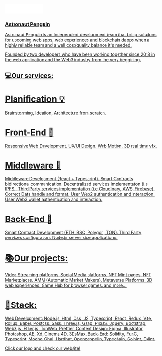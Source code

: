 <p id="readme"><a href="https://astronautpenguin.com/"><img width="25%" src="./public/assets/logo-big.png"/></p>

### Astronaut Penguin
Astronaut Penguin is an independent development team that bring solutions for upcoming web apps, web experiences and blockchain dapps when a highly reliable team and a well cost/quality balance it's needed.

Founded by two developers who have been working together since 2018 in the web application and the Web3 industry from the very beggining.

## 💻Our services:

# Planification 💡

Brainstorming, Ideation, Architecture from scratch.
  
# Front-End 🎨

Responsive Web Development.
UX/UI Design.
Web Motion.
3D real time vfx.
  
# Middleware 🔗

Middleware Development (React + Typescript).
Smart Contracts bidirectional communication.
Decentralized services implementaton (i.e IPFS).
Third Party services implementation (i.e Cloudinary, AWS, Firebase).
Correct Data handle and format.
User Web2 authentication and interaction.
User Web3 wallet authentication and interaction.
  
# Back-End 📄 

Smart Contract Development (ETH, BSC, Polygon, TON).
Third Party services configuration.
Node.js server side applications.


# 📚Our projects:

Video Streaming platforms.
Social Media platforms.
NFT Mint pages.
NFT Marketplaces.
AMM (Automatic Market Makers).
Metaverse Platforms.
3D web experiences.
Game Hub for browser games.
and more...


# 🔧Stack:

Web Development: Node.js, Html, Css, JS, Typescript, React, Redux, Vite, Rollup, Babel, Postcss, Sass, Three.js, Gsap, PixiJS, Jquery, Bootstrap, Web3.js, Ether.js, TonWeb, Prettier.
Content Design:  Figma, Illustrator, Photoshop, AE, Xd, Cinema 4D, 3DsMax.
Back-End: Solidity, FunC, Typescript, Mocha-Chai, Hardhat, Openzeppelin, Typechain, Solhint, Eslint.
  
Click our logo and check our website!
